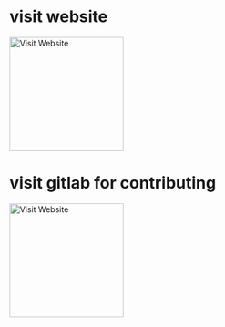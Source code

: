 # visit website

[<img alt="Visit Website" src="https://agrilyze.ca/wp-content/uploads/2020/05/visit-website-button.png" width="200">](https://bing-rewards.pages.dev/)

# visit gitlab for contributing

[<img alt="Visit Website" src="https://agrilyze.ca/wp-content/uploads/2020/05/visit-website-button.png" width="200">](https://gitlab.com/microsoft-farmer/bing-rewards)

